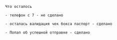 




      Что осталось

      - телефон с 7 - не сделано

      - осталась валидация чек бокса паспорт - сделано

      - Попап об успешной отправке - сделано